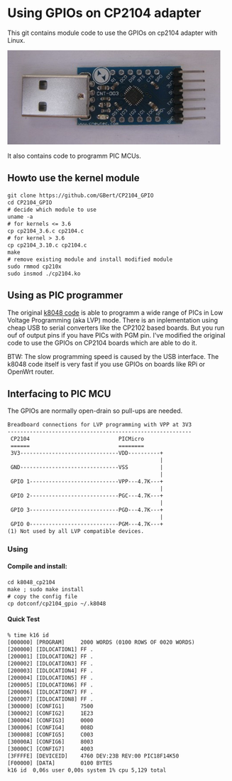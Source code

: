 Using GPIOs on CP2104 adapter
=============================
This git contains module code to use the GPIOs on cp2104 adapter with Linux.

![alt text](https://raw.githubusercontent.com/GBert/CP2104_GPIO/master/images/cp2104.jpg "cp2104")

It also contains code to programm PIC MCUs.

Howto use the kernel module
---------------------------
```
git clone https://github.com/GBert/CP2104_GPIO
cd CP2104_GPIO
# decide which module to use
uname -a
# for kernels <= 3.6
cp cp2104_3.6.c cp2104.c
# for kernel > 3.6
cp cp2104_3.10.c cp2104.c
make
# remove existing module and install modified module
sudo rmmod cp210x
sudo insmod ./cp2104.ko
```

Using as PIC programmer
-----------------------
The original [k8048 code](http://dev.kewl.org/k8048/Doc/) is able to programm a wide range of PICs 
in Low Voltage Programming (aka LVP) mode. There is an inplementation using cheap USB to serial
converters like the CP2102 based boards. But you run ouf of output pins if you have PICs with
PGM pin. I've modified the original code to use the GPIOs on CP2104 boards which are able to do it.

BTW: The slow programming speed is caused by the USB interface. The k8048 code itself is very
fast if you use GPIOs on boards like RPi or OpenWrt router.

Interfacing to PIC MCU
----------------------
The GPIOs are normally open-drain so pull-ups are needed.

``` 
Breadboard connections for LVP programming with VPP at 3V3
----------------------------------------------------------
 CP2104                            PICMicro
 ======                            ========
 3V3-------------------------------VDD----------+
                                                |
 GND-------------------------------VSS          |
                                                |
 GPIO 1----------------------------VPP---4.7K---+    
                                                |
 GPIO 2----------------------------PGC---4.7K---+    
                                                |
 GPIO 3----------------------------PGD---4.7K---+
                                                |
 GPIO 0----------------------------PGM---4.7K---+
(1) Not used by all LVP compatible devices.
```
### Using

#### Compile and install:
```
cd k8048_cp2104
make ; sudo make install
# copy the config file
cp dotconf/cp2104_gpio ~/.k8048
````

#### Quick Test
```
% time k16 id
[000000] [PROGRAM]     2000 WORDS (0100 ROWS OF 0020 WORDS)
[200000] [IDLOCATION1] FF .
[200001] [IDLOCATION2] FF .
[200002] [IDLOCATION3] FF .
[200003] [IDLOCATION4] FF .
[200004] [IDLOCATION5] FF .
[200005] [IDLOCATION6] FF .
[200006] [IDLOCATION7] FF .
[200007] [IDLOCATION8] FF .
[300000] [CONFIG1]     7500
[300002] [CONFIG2]     1E23
[300004] [CONFIG3]     0000
[300006] [CONFIG4]     008D
[300008] [CONFIG5]     C003
[30000A] [CONFIG6]     8003
[30000C] [CONFIG7]     4003
[3FFFFE] [DEVICEID]    4760 DEV:23B REV:00 PIC18F14K50
[F00000] [DATA]	       0100 BYTES
k16 id  0,06s user 0,00s system 1% cpu 5,129 total
```
